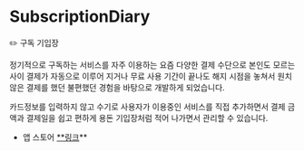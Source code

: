 # SubscriptionDiary

✏️ 구독 기입장

정기적으로 구독하는 서비스를 자주 이용하는 요즘 다양한 결제 수단으로 본인도 모르는 사이 결제가 자동으로 이루어 지거나 무료 사용 기간이 끝나도 해지 시점을 놓쳐서 원치 않은 결제를 했던 불편했던 경험을 바탕으로 개발하게 되었습니다. 

카드정보를 입력하지 않고 수기로 사용자가 이용중인 서비스를 직접 추가하면서 결제 금액과 결제일을 쉽고 편하게 용돈 기입장처럼 적어 나가면서 관리할 수 있습니다.

- 앱 스토어 [**링크](https://apps.apple.com/kr/app/구독-기입장/id1564284442)**
